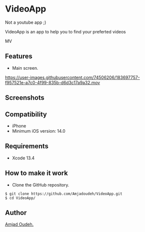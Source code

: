 # VideoApp
Not a youtube app ;) 

VideoApp is an app to help you to find your preferted videos

MV

## Features

 * Main screen. 
 
 

https://user-images.githubusercontent.com/74506206/183697757-f957521e-a7c0-4f99-835b-d6d3c17a9a32.mov




## Screenshots

<a href="" alt="1" border="0" width ="150" height ="267"></a>


## Compatibility
 
 * iPhone
 * Minimum iOS version: 14.0
 
## Requirements

* Xcode 13.4

## How to make it work

* Clone the GitHub repository.
```
$ git clone https://github.com/Amjadoudeh/VideoApp.git
$ cd VideoApp/
```


## Author

[Amjad Oudeh.](https://amjadoudeh.com/)

